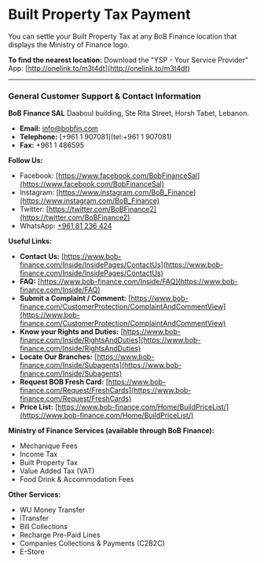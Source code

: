 # Built Property Tax Payment

You can settle your Built Property Tax at any BoB Finance location that displays the Ministry of Finance logo.

**To find the nearest location:**
Download the "YSP - Your Service Provider" App: [http://onelink.to/m3t4dt](http://onelink.to/m3t4dt)

---

### General Customer Support & Contact Information

**BoB Finance SAL**
Daaboul building, Ste Rita Street, Horsh Tabet, Lebanon.

*   **Email:** [info@bobfin.com](mailto:info@bobfin.com)
*   **Telephone:** [+961 1 907081](tel:+961 1 907081)
*   **Fax:** +961 1 486595

**Follow Us:**
*   Facebook: [https://www.facebook.com/BobFinanceSal](https://www.facebook.com/BobFinanceSal)
*   Instagram: [https://www.instagram.com/BoB_Finance](https://www.instagram.com/BoB_Finance)
*   Twitter: [https://twitter.com/BoBFinance2](https://twitter.com/BoBFinance2)
*   WhatsApp: [+961 81 236 424](https://api.whatsapp.com/send?phone=96181236424)

**Useful Links:**
*   **Contact Us:** [https://www.bob-finance.com/Inside/InsidePages/ContactUs](https://www.bob-finance.com/Inside/InsidePages/ContactUs)
*   **FAQ:** [https://www.bob-finance.com/Inside/FAQ](https://www.bob-finance.com/Inside/FAQ)
*   **Submit a Complaint / Comment:** [https://www.bob-finance.com/CustomerProtection/ComplaintAndCommentView](https://www.bob-finance.com/CustomerProtection/ComplaintAndCommentView)
*   **Know your Rights and Duties:** [https://www.bob-finance.com/Inside/RightsAndDuties](https://www.bob-finance.com/Inside/RightsAndDuties)
*   **Locate Our Branches:** [https://www.bob-finance.com/Inside/Subagents](https://www.bob-finance.com/Inside/Subagents)
*   **Request BOB Fresh Card:** [https://www.bob-finance.com/Request/FreshCards](https://www.bob-finance.com/Request/FreshCards)
*   **Price List:** [https://www.bob-finance.com/Home/BuildPriceList/](https://www.bob-finance.com/Home/BuildPriceList/)

**Ministry of Finance Services (available through BoB Finance):**
*   Mechanique Fees
*   Income Tax
*   Built Property Tax
*   Value Added Tax (VAT)
*   Food Drink & Accommodation Fees

**Other Services:**
*   WU Money Transfer
*   iTransfer
*   Bill Collections
*   Recharge Pre-Paid Lines
*   Companies Collections & Payments (C2B2C)
*   E-Store